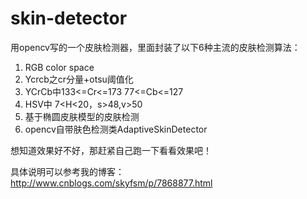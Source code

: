# skin-detector
用opencv写的一个皮肤检测器，里面封装了以下6种主流的皮肤检测算法：

1. RGB color space
2. Ycrcb之cr分量+otsu阈值化
3. YCrCb中133<=Cr<=173 77<=Cb<=127
4. HSV中 7<H<20，s>48,v>50
5. 基于椭圆皮肤模型的皮肤检测
6. opencv自带肤色检测类AdaptiveSkinDetector

想知道效果好不好，那赶紧自己跑一下看看效果吧！



具体说明可以参考我的博客：http://www.cnblogs.com/skyfsm/p/7868877.html
